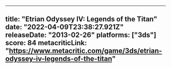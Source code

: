 
---
title: "Etrian Odyssey IV: Legends of the Titan"
date: "2022-04-09T23:38:27.921Z"
releaseDate: "2013-02-26"
platforms: ["3ds"]
score: 84
metacriticLink: "https://www.metacritic.com/game/3ds/etrian-odyssey-iv-legends-of-the-titan"
---
